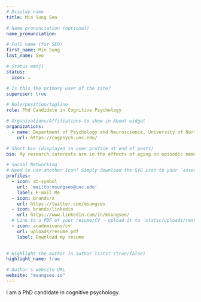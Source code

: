```yaml
---
# Display name
title: Min Sung Seo

# Name pronunciation (optional)
name_pronunciation:

# Full name (for SEO)
first_name: Min Sung
last_name: Seo

# Status emoji
status:
  icon: ☕️

# Is this the primary user of the site?
superuser: true

# Role/position/tagline
role: Phd Candidate in Cognitive Psychology

# Organizations/Affiliations to show in About widget
organizations:
  - name: Department of Psychology and Neuroscience, University of North Carlina at Chapel Hill 
    url: https://cogpsych.unc.edu/

# Short bio (displayed in user profile at end of posts)
bio: My research interests are in the effects of aging on episodic memory using cognitive neuroscience methods.

# Social Networking
# Need to use another icon? Simply download the SVG icon to your `assets/media/icons/` folder.
profiles:
  - icon: at-symbol
    url: 'mailto:msungseo@unc.edu'
    label: E-mail Me
  - icon: brands/x
    url: https://twitter.com/msungseo
  - icon: brands/linkedin
    url: https://www.linkedin.com/in/msungseo/
  # Link to a PDF of your resume/CV - upload it to `static/uploads/resume.pdf`
  - icon: academicons/cv
    url: uploads/resume.pdf
    label: Download my resume
  

# Highlight the author in author lists? (true/false)
highlight_name: true

# Author's website URL
website: "msungseo.io"
---
```


I am a PhD candidate in cognitive psychology.
